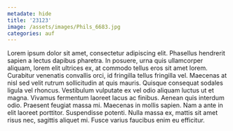 ```yaml
---
metadate: hide
title: '23123'
image: /assets/images/Phils_6683.jpg
categories: auf
---
```

Lorem ipsum dolor sit amet, consectetur adipiscing elit. Phasellus hendrerit sapien a lectus dapibus pharetra. In posuere, urna quis ullamcorper aliquam, lorem elit ultrices ex, at commodo tellus eros sit amet lorem. Curabitur venenatis convallis orci, id fringilla tellus fringilla vel. Maecenas at nisl sed velit rutrum sollicitudin at quis mauris. Quisque consequat sodales ligula vel rhoncus. Vestibulum vulputate ex vel odio aliquam luctus ut et magna. Vivamus fermentum laoreet lacus ac finibus. Aenean quis interdum odio. Praesent feugiat massa mi. Maecenas in mollis sapien. Nam a ante in elit laoreet porttitor. Suspendisse potenti. Nulla massa ex, mattis sit amet risus nec, sagittis aliquet mi. Fusce varius faucibus enim eu efficitur.
